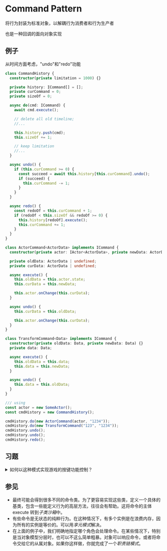 # Command Pattern

将行为封装为标准对象，以解耦行为消费者和行为生产者

也是一种回调的面向对象实现

## 例子

从时间方面考虑，"undo"和"redo"功能

```typescript
class CommandHistory {
  constructor(private limitation = 1000) {}

  private history: ICommand[] = [];
  private curCommand = 0;
  private sizeOf = 0;

  async do(cmd: ICommand) {
    await cmd.execute();

    // delete all old timeline;
    //...

    this.history.push(cmd);
    this.sizeOf += 1;

    // keep limitation
    //...
  }

  async undo() {
    if (this.curCommand >= 0) {
      const succeed = await this.history[this.curCommand].undo();
      if (succeed) {
        this.curCommand -= 1;
      }
    }
  }

  async redo() {
    const redoOf = this.curCommand + 1;
    if (redoOf < this.sizeOf && redoOf >= 0) {
      this.history[redoOf].execute();
      this.curCommand += 1;
    }
  }
}

class ActorCommand<ActorData> implements ICommand {
  constructor(private actor: IActor<ActorData>, private newData: ActorData) {}

  private oldData: ActorData | undefined;
  private curData: ActorData | undefined;

  async execute() {
    this.oldData = this.actor.state;
    this.curData = this.newData;

    this.actor.onChange(this.curData);
  }

  async undo() {
    this.curData = this.oldData;

    this.actor.onChange(this.curData);
  }
}

class TransformCommand<Data> implements ICommand {
  constructor(private oldData: Data, private newData: Data) {}
  private data: Data;

  async execute() {
    this.oldData = this.data;
    this.data = this.newData;
  }

  async undo() {
    this.data = this.oldData;
  }
}

/// using
const actor = new SomeActor();
const cmdHistory = new CommandHistory();

cmdHistory.do(new ActorCommand(actor, "1234"));
cmdHistory.do(new TransformCommand("123", "1234"));
cmdHistory.undo();
cmdHistory.undo();
cmdHistory.redo();
```

## 习题

<details>
<summary>
如何以这种模式实现游戏的按键功能控制？
</summary>

```typescript
class JumpCommand implements ICommand {
  async execute(actor: IActor): Promise<void> {
    actor.jump();
  }
}
class FireCommand implements ICommand {
  async execute(actor: IActor): Promise<void> {
    actor.fire();
  }
}

class InputHandler {
  handleInput(input: InputEvent): ICommand {
    if (isPressed(input, Button_X)) return this.jump;
    if (isPressed(input, Button_Y)) return this.fire;

    return null;
  }

  jump: ICommand = new JumpCommand();
  fire: ICommand = new FireCommand();
}

/// using
const character: IActor = new Character();
const enemy = character.controllable("boss");
const handler: InputHandler = new InputHandler();
const cmd = handler.handleInput(input);
if (cmd) {
  // 可以让玩家控制游戏中的任何角色，只需向命令传入不同的角色
  cmd.execute(character || enemy);
}
```

</details>

## 参见

- 最终可能会得到很多不同的命令类。为了更容易实现这些类，定义一个具体的基类，包含一些能定义行为的高层方法，往往会有帮助。这将命令的主体 execute 转到*子类沙箱*中。
- 有些命令是无状态的纯粹行为。在这种情况下，有多个实例是在浪费内存，因为所有的实例是等价的。可以用*享元模式*解决。
- 在上面的例子中，我们明确地指定哪个角色会处理命令。在某些情况下，特别是当对象模型分层时，也可以不这么简单粗暴。对象可以响应命令，或者将命令交给它的从属对象。如果你这样做，你就完成了一个*职责链模式*。
